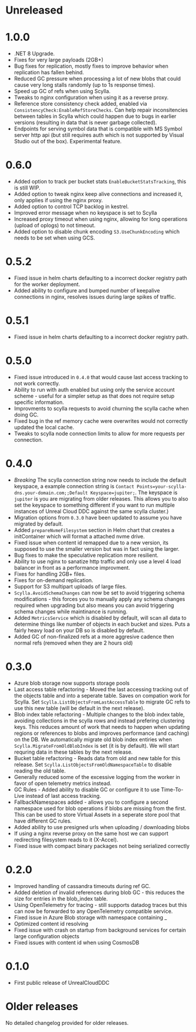 # Unreleased

# 1.0.0
* .NET 8 Upgrade.
* Fixes for very large payloads (2GB+)
* Bug fixes for replication, mostly fixes to improve behavior when replication has fallen behind.
* Reduced GC pressure when processing a lot of new blobs that could cause very long stalls randomly (up to 1s response times).
* Speed up GC of refs when using Scylla.
* Tweaks to nginx configuration when using it as a reverse proxy.
* Reference store consistency check added, enabled via `ConsistencyCheck:EnableRefStoreChecks`. Can help repair inconsitencies between tables in Scylla which could happen due to bugs in earlier versions (resulting in data that is never garbage collected).
* Endpoints for serving symbol data that is compatible with MS Symbol server http api (but still requires auth which is not supported by Visual Studio out of the box). Experimental feature.

# 0.6.0
* Added option to track per bucket stats `EnableBucketStatsTracking`, this is still WIP.
* Added option to tweak nginx keep alive connections and increased it, only applies if using the nginx proxy.
* Added option to control TCP backlog in kestrel.
* Improved error message when no keyspace is set to Scylla
* Increased proxy timeout when using nginx, allowing for long operations (upload of oplogs) to not timeout.
* Added option to disable chunk encoding `S3.UseChunkEncoding` which needs to be set when using GCS.

# 0.5.2
* Fixed issue in helm charts defaulting to a incorrect docker registry path for the worker deployment.
* Added ability to configure and bumped number of keepalive connections in nginx, resolves issues during large spikes of traffic.

# 0.5.1
* Fixed issue in helm charts defaulting to a incorrect docker registry path.

# 0.5.0
* Fixed issue introduced in `0.4.0` that would cause last access tracking to not work correctly.
* Ability to run with auth enabled but using only the service account scheme - useful for a simpler setup as that does not require setup specific information.
* Improvments to scylla requests to avoid churning the scylla cache when doing GC.
* Fixed bug in the ref memory cache were overwrites would not correctly updated the local cache.
* Tweaks to scylla node connection limits to allow for more requests per connection.

# 0.4.0
* *Breaking* The scylla connection string now needs to include the default keyspace, a example connection string is  `Contact Points=your-scylla-dns.your-domain.com;;Default Keyspace=jupiter;`. The keyspace is `jupiter` is you are migrating from older releases. This allows you to also set the keyspace to something different if you want to run multiple instances of Unreal Cloud DDC against the same scylla cluster.)
* Migration options from `0.3.0` have been updated to assume you have migrated by default.
* Added `prepareNvmeFilesystem` section in Helm chart that creates a initContainer which will format a attached nvme drive.
* Fixed issue when content id remapped due to a new version, its supposed to use the smaller version but was in fact using the larger.
* Bug fixes to make the speculative replication more resilient.
* Ability to use nginx to sanatize http traffic and only use a level 4 load balancer in front as a performance improvment.
* Fixes for handling 2GB+ files.
* Fixes for on-demand replication.
* Support for S3 multipart uploads of large files.
* `Scylla.AvoidSchemaChanges` can now be set to avoid triggering schema modifications - this forces you to manually apply any schema changes required when upgrading but also means you can avoid triggering schema changes while maintinance is running.
* Added `MetricsService` which is disabled by default, will scan all data to determine things like number of objects in each bucket and sizes. Puts a fairly heavy load on your DB so is disabled by default.
* Added GC of non-finalized refs at a more aggresive cadence then normal refs (removed when they are 2 hours old)
  
# 0.3.0
* Azure blob storage now supports storage pools
* Last access table refactoring - Moved the last accessing tracking out of the objects table and into a seperate table. Saves on compation work for Scylla. Set `Scylla.ListObjectsFromLastAccessTable` to migrate GC refs to use this new table (will be default in the next release).
* Blob index table refactoring - Multiple changes to the blob index table, avoiding collections in the scylla rows and instead prefering clustering keys. This reduces amount of work that needs to happen when updating regions or references to blobs and improves performance (and caching) on the DB. We automatically migrate old blob index entiries when `Scylla.MigrateFromOldBlobIndex` is set (it is by default). We will start requring data in these tables by the next release. 
* Bucket table refactoring - Reads data from old and new table for this release. Set `Scylla.ListObjectsFromOldNamespaceTable` to disable reading the old table.
* Generally reduced some of the excessive logging from the worker in favor of open telemetry metrics instead.
* GC Rules - Added ability to disable GC or configure it to use Time-To-Live instead of last access tracking.
* FallbackNamespaces added - allows you to configure a second namespace used for blob operations if blobs are missing from the first. This can be used to store Virtual Assets in a seperate store pool that have different GC rules.
* Added ability to use presigned urls when uploading / downloading blobs
* If using a nginx reverse proxy on the same host we can support redirecting filesystem reads to it (X-Accel).
* Fixed issue with compact binary packages not being serialized correctly

# 0.2.0
* Improved handling of cassandra timeouts during ref GC.
* Added deletion of invalid references during blob GC - this reduces the size for entries in the blob_index table.
* Using OpenTelemetry for tracing - still supports datadog traces but this can now be forwarded to any OpenTelemetry compatible service.
* Fixed issue in Azure Blob storage with namespace containing _
* Optimized content id resolving
* Fixed issue with crash on startup from background services for certain large configuration objects
* Fixed issues with content id when using CosmosDB

# 0.1.0
* First public release of UnrealCloudDDC

# Older releases
No detailed changelog provided for older releases.